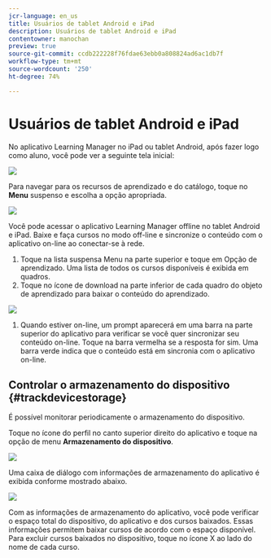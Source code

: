 ```yaml
---
jcr-language: en_us
title: Usuários de tablet Android e iPad
description: Usuários de tablet Android e iPad
contentowner: manochan
preview: true
source-git-commit: ccdb222228f76fdae63ebb0a808824ad6ac1db7f
workflow-type: tm+mt
source-wordcount: '250'
ht-degree: 74%

---
```




# Usuários de tablet Android e iPad

No aplicativo Learning Manager no iPad ou tablet Android, após fazer logo como aluno, você pode ver a seguinte tela inicial:

![](assets/screenshot-2015-08-07-12-24-40-e1439211134842.png)

Para navegar para os recursos de aprendizado e do catálogo, toque no **Menu** suspenso e escolha a opção apropriada.

![](assets/menu-ipad.png)

Você pode acessar o aplicativo Learning Manager offline no tablet Android e iPad. Baixe e faça cursos no modo off-line e sincronize o conteúdo com o aplicativo on-line ao conectar-se à rede.

1. Toque na lista suspensa Menu na parte superior e toque em Opção de aprendizado. Uma lista de todos os cursos disponíveis é exibida em quadros.
1. Toque no ícone de download na parte inferior de cada quadro do objeto de aprendizado para baixar o conteúdo do aprendizado.

![](assets/download-ipad.png)

1. Quando estiver on-line, um prompt aparecerá em uma barra na parte superior do aplicativo para verificar se você quer sincronizar seu conteúdo on-line. Toque na barra vermelha se a resposta for sim. Uma barra verde indica que o conteúdo está em sincronia com o aplicativo on-line.

## Controlar o armazenamento do dispositivo {#trackdevicestorage}

É possível monitorar periodicamente o armazenamento do dispositivo.

Toque no ícone do perfil no canto superior direito do aplicativo e toque na opção de menu **Armazenamento do dispositivo**.

![](assets/app-device-storage.png)

Uma caixa de diálogo com informações de armazenamento do aplicativo é exibida conforme mostrado abaixo.

![](assets/app-storage.png)

Com as informações de armazenamento do aplicativo, você pode verificar o espaço total do dispositivo, do aplicativo e dos cursos baixados. Essas informações permitem baixar cursos de acordo com o espaço disponível. Para excluir cursos baixados no dispositivo, toque no ícone X ao lado do nome de cada curso.
